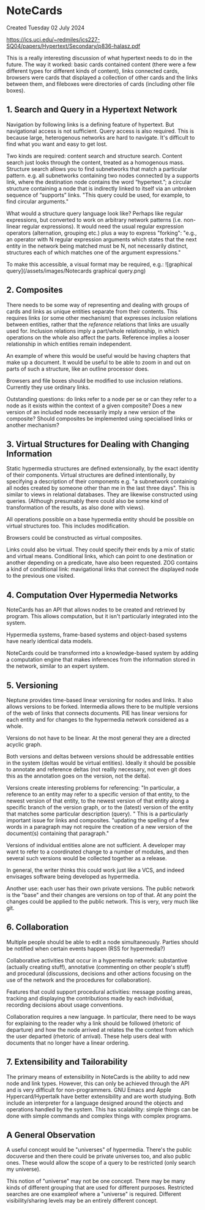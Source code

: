 # NoteCards

Created Tuesday 02 July 2024

<https://ics.uci.edu/~redmiles/ics227-SQ04/papers/Hypertext/Secondary/p836-halasz.pdf>

This is a really interesting discussion of what hypertext needs to do in the future.
The way it worked: basic cards contained content (there were a few different types for different kinds of content), links connected cards, browsers were cards that displayed a collection of other cards and the links between them, and fileboxes were directories of cards (including other file boxes).

## 1. Search and Query in a Hypertext Network

Navigation by following links is a defining feature of hypertext. But navigational access is not sufficient. Query access is also required. This is because large, heterogenous networks are hard to navigate. It's difficult to find what you want and easy to get lost.

Two kinds are required: content search and structure search. Content search just looks through the content, treated as a homogenous mass. Structure search allows you to find subnetworks that match a particular pattern. e.g. all subnetworks containing two nodes connected by a supports link, where the destination node contains the word “hypertext.”; a circular structure containing a node that is indirectly linked to itself via an unbroken sequence of “supports” links. "This query could be used, for example, to find circular arguments."

What would a structure query language look like? Perhaps like regular expressions, but converted to work on arbitrary network patterns (i.e. non-linear regular expressions). It would need the usual regular expression operators (alternation, grouping etc.) plus a way to express "forking": "e.g., an operator with N regular expression arguments which states that the next entity in the network being matched must be N, not necessarily distinct, structures each of which matches one of the argument expressions."

To make this accessible, a visual format may be required, e.g.:
![graphical query](/assets/images/Notecards graphical query.png)

## 2. Composites

There needs to be some way of representing and dealing with groups of cards and links as unique entities separate from their contents. This requires links (or some other mechanism) that expresses *inclusion* relations between entities, rather that the *reference* relations that links are usually used for. Inclusion relations imply a part/whole relationship, in which operations on the whole also affect the parts. Reference implies a looser relationship in which entities remain independent.

An example of where this would be useful would be having chapters that make up a document. It would be useful to be able to zoom in and out on parts of such a structure, like an outline processor does. 

Browsers and file boxes should be modified to use inclusion relations. Currently they use ordinary links.

Outstanding questions: do links refer to a node per se or can they refer to a node as it exists within the context of a given composite? Does a new version of an included node necessarily imply a new version of the composite? Should composites be implemented using specialised links or another mechanism?

## 3. Virtual Structures for Dealing with Changing Information

Static hypermedia structures are defined extensionally, by the exact identity of their components. Virtual structures are defined intentionally, by specifying a description of their components e.g. "a subnetwork containing all nodes created by someone other than me in the last three days". This is similar to views in relational databases. They are likewise constructed using queries. (Although presumably there could also be some kind of transformation of the results, as also done with views).

All operations possible on a base hypermedia entity should be possible on virtual structures too. This includes modification.

Browsers could be constructed as virtual composites.

Links could also be virtual. They could specify their ends by a mix of static and virtual means. Conditional links, which can point to one destination or another depending on a predicate, have also been requested. ZOG contains a kind of conditional link: mavigational links that connect the displayed node to the previous one visited.

## 4. Computation Over Hypermedia Networks

NoteCards has an API that allows nodes to be created and retrieved by program. This allows computation, but it isn't particularly integrated into the system.

Hypermedia systems, frame-based systems and object-based systems have nearly identical data models. 

NoteCards could be transformed into a knowledge-based system by adding a computation engine that makes inferences from the information stored in the network, similar to an expert system.

## 5. Versioning

Neptune provides time-based linear versioning for nodes and links. It also allows versions to be forked. Intermedia allows there to be multiple versions of the web of links that connects documents. PIE has linear versions for each entity and for changes to the hypermedia network considered as a whole. 

Versions do not have to be linear. At the most general they are a directed acyclic graph.

Both versions and deltas between versions should be addressable entities in the system (deltas would be virtual entities). Ideally it should be possible to annotate and reference deltas (not reallly necessary, not even git does this as the annotation goes on the version, not the delta).

Versions create interesting problems for referencing: "In particular, a reference to an entity may refer to a specific version of that entity, to the newest version of that entity, to the newest version of that entity along a specific branch of the version graph, or to the (latest) version of the entity that matches some particular description (query). " This is a particularly important issue for links and composites. "updating the spelling of a few words in a paragraph may not require the creation of a new version of the document(s) containing that paragraph."

Versions of individual entities alone are not sufficient. A developer may want to refer to a coordinated change to a number of modules, and then several such versions would be collected together as a release. 

In general, the writer thinks this could work just like a VCS, and indeed envisages software being developed as hypermedia.

Another use: each user has their own private versions. The public network is the "base" and their changes are versions on top of that. At any point the changes could be applied to the public network. This is very, very much like git.

## 6. Collaboration

Multiple people should be able to edit a node simultaneously. Parties should be notified when certain events happen (RSS for hypermedia?) 

Collaborative activities that occur in a hypermedia network: substantive (actually creating stuff), annotative (commenting on other people's stuff) and procedural (discussions, decisions and other actions focusing on the use of the network and the procedures for collaboration).

Features that could support procedural activities: message posting areas, tracking and displaying the contributions made by each individual, recording decisions about usage conventions. 

Collaboration requires a new language. In particular, there need to be ways for explaining to the reader why a link should be followed (rhetoric of departure) and how the node arrived at relates the the context from which the user departed (rhetoric of arrival). These help users deal with documents that no longer have a linear ordering.

## 7. Extensibility and Tailorability

The primary means of extensibility in NoteCards is the ability to add new node and link types. However, this can only be achieved through the API and is very difficult for non-programmers. GNU Emacs and Apple Hypercard/Hypertalk have better extensibility and are worth studying. Both include an interpreter for a language designed around the objects and operations handled by the system. This has scalability: simple things can be done with simple commands and complex things with complex programs. 

## A General Observation

A useful concept would be "universes" of hypermedia. There's the public docuverse and then there could be private universes too, and also public ones. These would allow the scope of a query to be restricted (only search my universe).

This notion of "universe" may not be one concept. There may be many kinds of different grouping that are used for different purposes. Restricted searches are one exampleof where a "universe" is required. Different visibility/sharing levels may be an entirely different concept.
